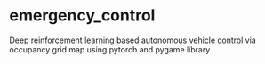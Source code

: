 # emergency_control
Deep reinforcement learning based autonomous vehicle control via occupancy grid map using pytorch and pygame library
